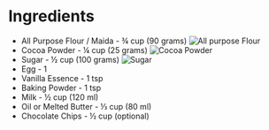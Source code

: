 # Ingredients
*  All Purpose Flour / Maida - ¾ cup (90 grams) ![All purpose Flour](https://i.ndtvimg.com/mt/cooks/2014-11/flour.jpg)
*  Cocoa Powder - ¼ cup (25 grams) ![Cocoa Powder](https://static.sscontent.com/prozis/contents/products/prozis-cacao-powder-125-g-logotype_1242x860_495586_551170.png)
*  Sugar - ½ cup (100 grams) ![Sugar](https://static.toiimg.com/photo/msid-71164033/71164033.jpg?888426)
*  Egg - 1
*  Vanilla Essence - 1 tsp
*  Baking Powder - 1 tsp
*  Milk - ½ cup (120 ml)
*  Oil or Melted Butter - ⅓ cup (80 ml)
*  Chocolate Chips - ½ cup (optional)
